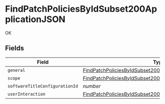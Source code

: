 # FindPatchPoliciesByIdSubset200ApplicationJSON

OK


## Fields

| Field                                                                                                                                                   | Type                                                                                                                                                    | Required                                                                                                                                                | Description                                                                                                                                             | Example                                                                                                                                                 |
| ------------------------------------------------------------------------------------------------------------------------------------------------------- | ------------------------------------------------------------------------------------------------------------------------------------------------------- | ------------------------------------------------------------------------------------------------------------------------------------------------------- | ------------------------------------------------------------------------------------------------------------------------------------------------------- | ------------------------------------------------------------------------------------------------------------------------------------------------------- |
| `general`                                                                                                                                               | [FindPatchPoliciesByIdSubset200ApplicationJSONGeneral](../../models/operations/findpatchpoliciesbyidsubset200applicationjsongeneral.md)                 | :heavy_minus_sign:                                                                                                                                      | N/A                                                                                                                                                     |                                                                                                                                                         |
| `scope`                                                                                                                                                 | [FindPatchPoliciesByIdSubset200ApplicationJSONScope](../../models/operations/findpatchpoliciesbyidsubset200applicationjsonscope.md)                     | :heavy_minus_sign:                                                                                                                                      | N/A                                                                                                                                                     |                                                                                                                                                         |
| `softwareTitleConfigurationId`                                                                                                                          | *number*                                                                                                                                                | :heavy_minus_sign:                                                                                                                                      | N/A                                                                                                                                                     | 1                                                                                                                                                       |
| `userInteraction`                                                                                                                                       | [FindPatchPoliciesByIdSubset200ApplicationJSONUserInteraction](../../models/operations/findpatchpoliciesbyidsubset200applicationjsonuserinteraction.md) | :heavy_minus_sign:                                                                                                                                      | N/A                                                                                                                                                     |                                                                                                                                                         |
